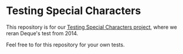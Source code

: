 # Testing Special Characters


This repository is for our [Testing Special Characters project](https://11ways.github.io/testingspecialcharacters/), where we reran Deque's test from 2014.


Feel free to for this repository for your own tests.
